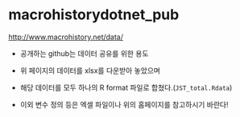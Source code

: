 # macrohistorydotnet_pub
http://www.macrohistory.net/data/

* 공개하는 github는 데이터 공유를 위한 용도
 * 위 페이지의 데이터를 xlsx를 다운받아 놓았으며 
 * 해당 데이터를 모두 하나의 R format 파일로 합쳤다.(`JST_total.Rdata`) 
    
* 이외 변수 정의 등은 엑셀 파일이나 위의 홈페이지를 참고하시기 바란다! 
